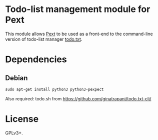 # Todo-list management module for Pext
This module allows [Pext](https://github.com/Pext/Pext) to be used as a
front-end to the command-line version of todo-list manager
[todo.txt](https://github.com/ginatrapani/todo.txt-cli/).

# Dependencies
## Debian

    sudo apt-get install python3 python3-pexpect

Also required: todo.sh from https://github.com/ginatrapani/todo.txt-cli/

# License
GPLv3+.
